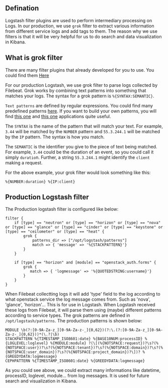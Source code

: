 ## Defination

Logstash filter plugins are used to perform intermediary processing on Logs. In our production, we use ```grok``` filter to extract various information from different service logs and add tags to them. The reason why we use filters is that it will be very helpful for us to do search and data visualization in Kibana.

## What is grok filter

There are many filter plugins that already developed for you to use. You could find them [Here](https://www.elastic.co/guide/en/logstash/current/filter-plugins.html)

For our production Logstash, we use grok filter to parse logs collected by Filebeat. Grok works by combining text patterns into something that matches your logs. The syntax for a grok pattern is ```%{SYNTAX:SEMANTIC}```.

```Text patterns``` are defined by regular expressions. You could find many predefined patterns [here](https://github.com/elastic/logstash/blob/v1.4.2/patterns/grok-patterns). If you want to build your own patterns, you will find [this one](http://grokdebug.herokuapp.com) and [this one](http://grokconstructor.appspot.com/) applications quite useful.

The ```SYNTAX``` is the name of the pattern that will match your text. For example, ```3.44``` will be matched by the ```NUMBER``` pattern and ```55.3.244.1``` will be matched by the ```IP``` pattern. The syntax is how you match.

The ```SEMANTIC``` is the identifier you give to the piece of text being matched. For example, ```3.44``` could be the duration of an event, so you could call it simply ```duratio```n. Further, a string ```55.3.244.1``` might identify the ```client``` making a request.

For the above example, your grok filter would look something like this:

```%{NUMBER:duration} %{IP:client}```

## Production Logstash filter

The Production logstash filter is configured like below:
```
filter {
    if [type] == "neutron" or [type] == "horizon" or [type] == "nova" or [type] == "glance" or [type] == "cinder" or [type] == "keystone" or [type] == "ceilometer" or [type] == "heat" {
        grok {
            patterns_dir => ["/opt/logstash/patterns"]
            match => { 'message' => '%{STACKPATTERN}'}
        }
    }

    if [type] == "horizon" and [module] == "openstack_auth.forms" {
        grok {
           match => { 'logmessage' => '%{QUOTEDSTRING:username}'}
        }
    }
}
```

When Filebeat collectting logs it will add 'type' field to the log according to what openstack service the log message comes from. Such as 'nova', 'glance', 'horizon'... This is for use in Logstash. When Logstash received these logs from Filebeat, it will parse them using (maybe) different patterns according to service types. The grok patterns are defined in ```/opt/logstash/patterns```. The production patterns is shown below:
```
MODULE \b(?:[0-9A-Za-z_][0-9A-Za-z-_]{0,62})(?:\.(?:[0-9A-Za-z_][0-9A-Za-z-_]{0,62}))*(\.?|\b)
STACKPATTERN %{TIMESTAMP_ISO8601:date} %{BASE10NUM:processID} %{LOGLEVEL:loglevel} %{MODULE:module} ?(\[(%{NOTSPACE:request})?\s?(%{NOTSPACE:user})?\s?(%{NOTSPACE:tenant})?\s?(%{NOTSPACE:domain})?\s?(%{NOTSPACE:user_domain})?\s?(%{NOTSPACE:project_domain})?\])? %{GREEDYDATA:logmessage}
CEPHPATTERN %{TIMESTAMP_ISO8601:date} %{GREEDYDATA:logmessage}
```
As you could see above, we could extract many informations like datetime, processID, loglevel, module... from log messages. It is used for future search and visualization in Kibana.
